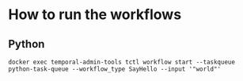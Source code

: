 # How to run the workflows

## Python

```commandline
docker exec temporal-admin-tools tctl workflow start --taskqueue python-task-queue --workflow_type SayHello --input '"world"'
```
